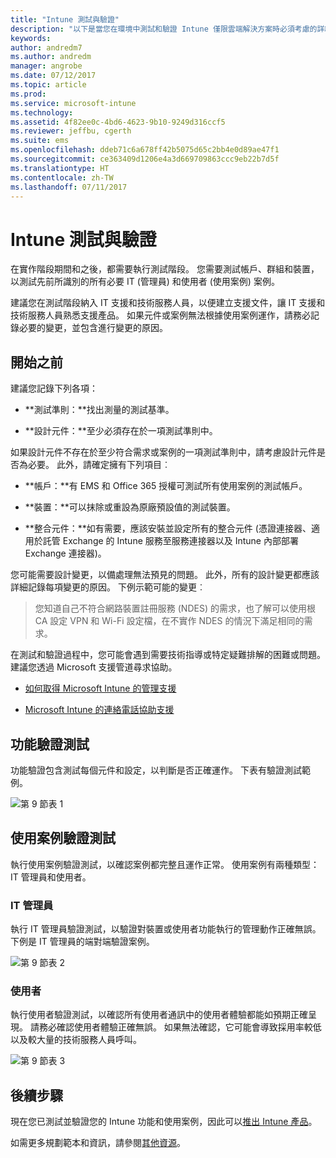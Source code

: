 ```yaml
---
title: "Intune 測試與驗證"
description: "以下是當您在環境中測試和驗證 Intune 僅限雲端解決方案時必須考慮的詳細資料。"
keywords: 
author: andredm7
ms.author: andredm
manager: angrobe
ms.date: 07/12/2017
ms.topic: article
ms.prod: 
ms.service: microsoft-intune
ms.technology: 
ms.assetid: 4f82ee0c-4bd6-4623-9b10-9249d316ccf5
ms.reviewer: jeffbu, cgerth
ms.suite: ems
ms.openlocfilehash: ddeb71c6a678ff42b5075d65c2bb4e0d89ae47f1
ms.sourcegitcommit: ce363409d1206e4a3d669709863ccc9eb22b7d5f
ms.translationtype: HT
ms.contentlocale: zh-TW
ms.lasthandoff: 07/11/2017
---
```

# <a name="intune-testing-and-validation"></a>Intune 測試與驗證

在實作階段期間和之後，都需要執行測試階段。 您需要測試帳戶、群組和裝置，以測試先前所識別的所有必要 IT (管理員) 和使用者 (使用案例) 案例。

建議您在測試階段納入 IT 支援和技術服務人員，以便建立支援文件，讓 IT 支援和技術服務人員熟悉支援產品。 如果元件或案例無法根據使用案例運作，請務必記錄必要的變更，並包含進行變更的原因。

## <a name="before-you-begin"></a>開始之前

建議您記錄下列各項：

-   **測試準則：**找出測量的測試基準。

-   **設計元件：**至少必須存在於一項測試準則中。

如果設計元件不存在於至少符合需求或案例的一項測試準則中，請考慮設計元件是否為必要。 此外，請確定擁有下列項目︰

-   **帳戶：**有 EMS 和 Office 365 授權可測試所有使用案例的測試帳戶。

-   **裝置：**可以抹除或重設為原廠預設值的測試裝置。

-   **整合元件：**如有需要，應該安裝並設定所有的整合元件 (憑證連接器、適用於託管 Exchange 的 Intune 服務至服務連接器以及 Intune 內部部署 Exchange 連接器)。

您可能需要設計變更，以備處理無法預見的問題。 此外，所有的設計變更都應該詳細記錄每項變更的原因。 下例示範可能的變更︰

<blockquote>您知道自己不符合網路裝置註冊服務 (NDES) 的需求，也了解可以使用根 CA 設定 VPN 和 Wi-Fi 設定檔，在不實作 NDES 的情況下滿足相同的需求。</blockquote>

在測試和驗證過程中，您可能會遇到需要技術指導或特定疑難排解的困難或問題。 建議您透過 Microsoft 支援管道尋求協助。

-   [如何取得 Microsoft Intune 的管理支援](get-support.md)

-   [Microsoft Intune 的連絡電話協助支援](/intune-classic/troubleshoot/contact-assisted-phone-support-for-microsoft-intune)

## <a name="functional-validation-testing"></a>功能驗證測試

功能驗證包含測試每個元件和設定，以判斷是否正確運作。 下表有驗證測試範例。

![第 9 節表 1](./media/section-9-image-1-table.PNG)

## <a name="use-case-validation-testing"></a>使用案例驗證測試

執行使用案例驗證測試，以確認案例都完整且運作正常。 使用案例有兩種類型：IT 管理員和使用者。

### <a name="it-admin"></a>IT 管理員

執行 IT 管理員驗證測試，以驗證對裝置或使用者功能執行的管理動作正確無誤。 下例是 IT 管理員的端對端驗證案例。

![第 9 節表 2](./media/section-9-image-2-table.PNG)

### <a name="end-user"></a>使用者

執行使用者驗證測試，以確認所有使用者通訊中的使用者體驗都能如預期正確呈現。 請務必確認使用者體驗正確無誤。 如果無法確認，它可能會導致採用率較低以及較大量的技術服務人員呼叫。

![第 9 節表 3](./media/section-9-image-3-table.PNG)

## <a name="next-steps"></a>後續步驟

現在您已測試並驗證您的 Intune 功能和使用案例，因此可以[推出 Intune 產品](planning-guide-rollout-plan.md)。

如需更多規劃範本和資訊，請參閱[其他資源](planning-guide-resources.md)。
